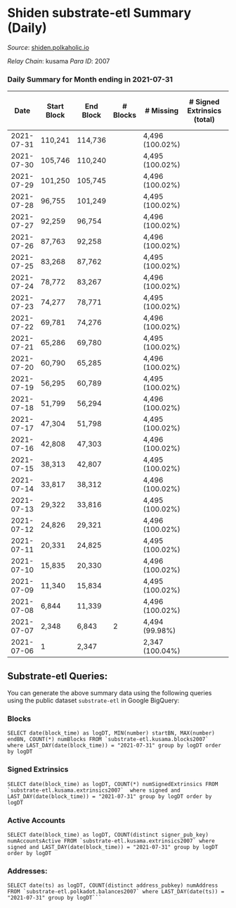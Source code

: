 # Shiden substrate-etl Summary (Daily)

_Source_: [shiden.polkaholic.io](https://shiden.polkaholic.io)

*Relay Chain*: kusama
*Para ID*: 2007



### Daily Summary for Month ending in 2021-07-31


| Date | Start Block | End Block | # Blocks | # Missing | # Signed Extrinsics (total) | # Active Accounts | # Addresses with Balances | # Events | # Transfers | # XCM Transfers In | # XCM Transfers Out |
| ---- | ----------- | --------- | -------- | --------- | --------------------------- | ----------------- | ------------------------- | -------- | ----------- | ------------------ | ------------------- |
| 2021-07-31 | 110,241 | 114,736 |  | 4,496 (100.02%) |  |  | 12,144 |  |   |   |   |
| 2021-07-30 | 105,746 | 110,240 |  | 4,495 (100.02%) |  |  |  |  |   |   |   |
| 2021-07-29 | 101,250 | 105,745 |  | 4,496 (100.02%) |  |  |  |  |   |   |   |
| 2021-07-28 | 96,755 | 101,249 |  | 4,495 (100.02%) |  |  |  |  |   |   |   |
| 2021-07-27 | 92,259 | 96,754 |  | 4,496 (100.02%) |  |  |  |  |   |   |   |
| 2021-07-26 | 87,763 | 92,258 |  | 4,496 (100.02%) |  |  |  |  |   |   |   |
| 2021-07-25 | 83,268 | 87,762 |  | 4,495 (100.02%) |  |  |  |  |   |   |   |
| 2021-07-24 | 78,772 | 83,267 |  | 4,496 (100.02%) |  |  |  |  |   |   |   |
| 2021-07-23 | 74,277 | 78,771 |  | 4,495 (100.02%) |  |  |  |  |   |   |   |
| 2021-07-22 | 69,781 | 74,276 |  | 4,496 (100.02%) |  |  |  |  |   |   |   |
| 2021-07-21 | 65,286 | 69,780 |  | 4,495 (100.02%) |  |  |  |  |   |   |   |
| 2021-07-20 | 60,790 | 65,285 |  | 4,496 (100.02%) |  |  |  |  |   |   |   |
| 2021-07-19 | 56,295 | 60,789 |  | 4,495 (100.02%) |  |  |  |  |   |   |   |
| 2021-07-18 | 51,799 | 56,294 |  | 4,496 (100.02%) |  |  |  |  |   |   |   |
| 2021-07-17 | 47,304 | 51,798 |  | 4,495 (100.02%) |  |  |  |  |   |   |   |
| 2021-07-16 | 42,808 | 47,303 |  | 4,496 (100.02%) |  |  |  |  |   |   |   |
| 2021-07-15 | 38,313 | 42,807 |  | 4,495 (100.02%) |  |  |  |  |   |   |   |
| 2021-07-14 | 33,817 | 38,312 |  | 4,496 (100.02%) |  |  |  |  |   |   |   |
| 2021-07-13 | 29,322 | 33,816 |  | 4,495 (100.02%) |  |  |  |  |   |   |   |
| 2021-07-12 | 24,826 | 29,321 |  | 4,496 (100.02%) |  |  |  |  |   |   |   |
| 2021-07-11 | 20,331 | 24,825 |  | 4,495 (100.02%) |  |  |  |  |   |   |   |
| 2021-07-10 | 15,835 | 20,330 |  | 4,496 (100.02%) |  |  |  |  |   |   |   |
| 2021-07-09 | 11,340 | 15,834 |  | 4,495 (100.02%) |  |  |  |  |   |   |   |
| 2021-07-08 | 6,844 | 11,339 |  | 4,496 (100.02%) |  |  |  |  |   |   |   |
| 2021-07-07 | 2,348 | 6,843 | 2 | 4,494 (99.98%) |  |  |  |  |   |   |   |
| 2021-07-06 | 1 | 2,347 |  | 2,347 (100.04%) |  |  |  |  |   |   |   |

## Substrate-etl Queries:
You can generate the above summary data using the following queries using the public dataset `substrate-etl` in Google BigQuery:


### Blocks
```
SELECT date(block_time) as logDT, MIN(number) startBN, MAX(number) endBN, COUNT(*) numBlocks FROM `substrate-etl.kusama.blocks2007`  where LAST_DAY(date(block_time)) = "2021-07-31" group by logDT order by logDT
```


### Signed Extrinsics
```
SELECT date(block_time) as logDT, COUNT(*) numSignedExtrinsics FROM `substrate-etl.kusama.extrinsics2007`  where signed and LAST_DAY(date(block_time)) = "2021-07-31" group by logDT order by logDT
```


### Active Accounts
```
SELECT date(block_time) as logDT, COUNT(distinct signer_pub_key) numAccountsActive FROM `substrate-etl.kusama.extrinsics2007` where signed and LAST_DAY(date(block_time)) = "2021-07-31" group by logDT order by logDT
```


### Addresses:
```
SELECT date(ts) as logDT, COUNT(distinct address_pubkey) numAddress FROM `substrate-etl.polkadot.balances2007` where LAST_DAY(date(ts)) = "2021-07-31" group by logDT```

